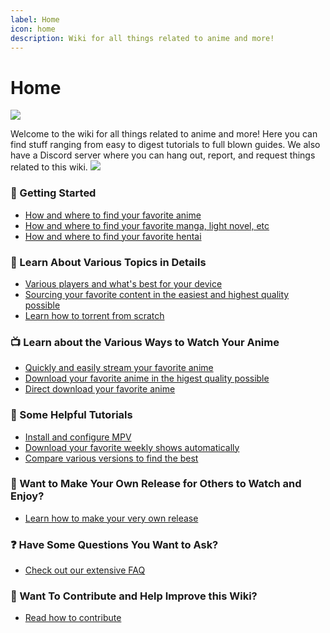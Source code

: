 ```yaml
---
label: Home
icon: home
description: Wiki for all things related to anime and more!
---
```


# Home

![](https://user-images.githubusercontent.com/78981416/214677895-b5497a9f-b78c-4c26-8ef3-880594c67e7a.png)

Welcome to the wiki for all things related to anime and more!
Here you can find stuff ranging from easy to digest tutorials to full blown guides.
We also have a Discord server where you can hang out, report, and request things related to this wiki.
[![](https://discordapp.com/api/guilds/974468300304171038/widget.png?style=banner2)](https://discord.gg/snackbox)

### :rocket: Getting Started

- [How and where to find your favorite anime](/getting-started/anime/)
- [How and where to find your favorite manga, light novel, etc](/getting-started/literature/)
- [How and where to find your favorite hentai](/getting-started/hentai/)

### :book: Learn About Various Topics in Details

- [Various players and what's best for your device](/guides/playback/)
- [Sourcing your favorite content in the easiest and highest quality possible](/guides/playback/)
- [Learn how to torrent from scratch](/guides/torrenting/)

### :tv: Learn about the Various Ways to Watch Your Anime

- [Quickly and easily stream your favorite anime](/sourcing/streaming/)
- [Download your favorite anime in the higest quality possible](/sourcing/public-trackers/)
- [Direct download your favorite anime](/sourcing/ddl/)

### :scroll: Some Helpful Tutorials

- [Install and configure MPV](/tutorials/mpv/)
- [Download your favorite weekly shows automatically](/tutorials/rss/)
- [Compare various versions to find the best](/tutorials/comparison/)

### :floppy_disk: Want to Make Your Own Release for Others to Watch and Enjoy?

- [Learn how to make your very own release](/advanced/release-standards/)

### :question: Have Some Questions You Want to Ask?

- [Check out our extensive FAQ](/resources/faq/)

### :sparkling_heart: Want To Contribute and Help Improve this Wiki?

- [Read how to contribute](https://github.com/Snaacky/thewiki/blob/master/README.md)
